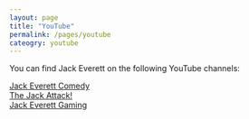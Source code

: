 ```yaml
---
layout: page
title: "YouTube"
permalink: /pages/youtube
cateogry: youtube
---
```

<!-- wp:paragraph -->
<p>You can find Jack Everett on the following YouTube channels:</p>
<!-- /wp:paragraph -->

<!-- wp:paragraph -->
<p><a href="https://www.youtube.com/channel/UCGNK7Wp9kZX7z4j1ocQTNHA">Jack Everett Comedy</a><br><a href="https://www.youtube.com/channel/UCgLo_2w3rkoqQj42V7pRbPQ">The Jack Attack!</a><br><a href="https://www.youtube.com/channel/UCA1J0WPfEMjN-mSfb3tc13Q">Jack Everett Gaming</a></p>
<!-- /wp:paragraph -->
